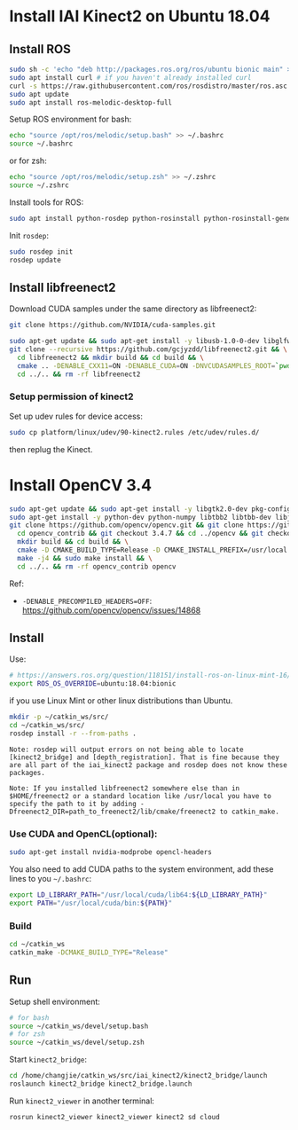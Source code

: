 # Install IAI Kinect2 on Ubuntu 18.04

## Install ROS

``` sh
sudo sh -c 'echo "deb http://packages.ros.org/ros/ubuntu bionic main" > /etc/apt/sources.list.d/ros-latest.list'
sudo apt install curl # if you haven't already installed curl
curl -s https://raw.githubusercontent.com/ros/rosdistro/master/ros.asc | sudo apt-key add -
sudo apt update
sudo apt install ros-melodic-desktop-full
```

Setup ROS environment for bash:

``` sh
echo "source /opt/ros/melodic/setup.bash" >> ~/.bashrc
source ~/.bashrc
```

or for zsh:

``` sh
echo "source /opt/ros/melodic/setup.zsh" >> ~/.zshrc
source ~/.zshrc
```

Install tools for ROS:

``` sh
sudo apt install python-rosdep python-rosinstall python-rosinstall-generator python-wstool build-essential
```

Init `rosdep`:

``` sh
sudo rosdep init
rosdep update
```

## Install libfreenect2

Download CUDA samples under the same directory as libfreenect2:
``` sh
git clone https://github.com/NVIDIA/cuda-samples.git
```

``` sh
sudo apt-get update && sudo apt-get install -y libusb-1.0-0-dev libglfw3-dev libturbojpeg0-dev
git clone --recursive https://github.com/gcjyzdd/libfreenect2.git && \
  cd libfreenect2 && mkdir build && cd build && \
  cmake .. -DENABLE_CXX11=ON -DENABLE_CUDA=ON -DNVCUDASAMPLES_ROOT=`pwd`/../../cuda-samples && make -j4 && sudo make install && \
  cd ../.. && rm -rf libfreenect2
```

### Setup permission of kinect2

Set up udev rules for device access:
``` sh
sudo cp platform/linux/udev/90-kinect2.rules /etc/udev/rules.d/
```
then replug the Kinect.

# Install OpenCV 3.4
``` sh
sudo apt-get update && sudo apt-get install -y libgtk2.0-dev pkg-config libavcodec-dev libavformat-dev libswscale-dev
sudo apt-get install -y python-dev python-numpy libtbb2 libtbb-dev libjpeg-dev libpng-dev libtiff-dev libdc1394-22-dev
git clone https://github.com/opencv/opencv.git && git clone https://github.com/opencv/opencv_contrib.git && \
  cd opencv_contrib && git checkout 3.4.7 && cd ../opencv && git checkout 3.4.7 && \
  mkdir build && cd build && \
  cmake -D CMAKE_BUILD_TYPE=Release -D CMAKE_INSTALL_PREFIX=/usr/local -D OPENCV_EXTRA_MODULES_PATH=../../opencv_contrib/modules/ .. -DENABLE_PRECOMPILED_HEADERS=OFF && \
  make -j4 && sudo make install && \
  cd ../.. && rm -rf opencv_contrib opencv
```

Ref:
* `-DENABLE_PRECOMPILED_HEADERS=OFF`: https://github.com/opencv/opencv/issues/14868

## Install

Use:
``` sh
# https://answers.ros.org/question/118151/install-ros-on-linux-mint-16/
export ROS_OS_OVERRIDE=ubuntu:18.04:bionic
```
if you use Linux Mint or other linux distributions than Ubuntu.

``` sh
mkdir -p ~/catkin_ws/src/
cd ~/catkin_ws/src/
rosdep install -r --from-paths .
```

``` text
Note: rosdep will output errors on not being able to locate [kinect2_bridge] and [depth_registration]. That is fine because they are all part of the iai_kinect2 package and rosdep does not know these packages.

Note: If you installed libfreenect2 somewhere else than in $HOME/freenect2 or a standard location like /usr/local you have to specify the path to it by adding -Dfreenect2_DIR=path_to_freenect2/lib/cmake/freenect2 to catkin_make.
```

### Use CUDA and OpenCL(optional):

``` sh
sudo apt-get install nvidia-modprobe opencl-headers
```

You also need to add CUDA paths to the system environment, add these lines to you `~/.bashrc`:

``` sh
export LD_LIBRARY_PATH="/usr/local/cuda/lib64:${LD_LIBRARY_PATH}"
export PATH="/usr/local/cuda/bin:${PATH}"
```

### Build

``` sh
cd ~/catkin_ws
catkin_make -DCMAKE_BUILD_TYPE="Release"
```

## Run

Setup shell environment:

``` sh
# for bash
source ~/catkin_ws/devel/setup.bash
# for zsh
source ~/catkin_ws/devel/setup.zsh
```

Start `kinect2_bridge`:
``` sh
cd /home/changjie/catkin_ws/src/iai_kinect2/kinect2_bridge/launch
roslaunch kinect2_bridge kinect2_bridge.launch
```

Run `kinect2_viewer` in another terminal:
``` sh
rosrun kinect2_viewer kinect2_viewer kinect2 sd cloud
```
